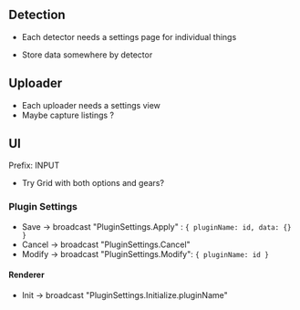


## Detection

* Each detector needs a settings page for individual things

* Store data somewhere by detector


## Uploader

* Each uploader needs a settings view 
* Maybe capture listings ?



## UI

Prefix:
INPUT


* Try Grid with both options and gears?

### Plugin Settings

* Save -> broadcast "PluginSettings.Apply" : `{ pluginName: id, data: {} }`
* Cancel -> broadcast "PluginSettings.Cancel"
* Modify -> broadcast "PluginSettings.Modify": `{ pluginName: id }`

#### Renderer

* Init -> broadcast "PluginSettings.Initialize.pluginName"
